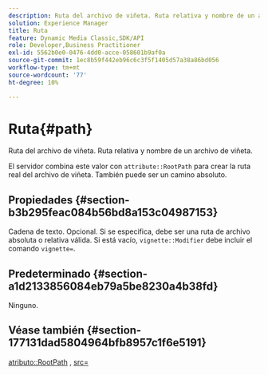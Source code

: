 ```yaml
---
description: Ruta del archivo de viñeta. Ruta relativa y nombre de un archivo de viñeta.
solution: Experience Manager
title: Ruta
feature: Dynamic Media Classic,SDK/API
role: Developer,Business Practitioner
exl-id: 5562b0e0-0476-4dd0-acce-058601b9af0a
source-git-commit: 1ec8b59f442eb96c6c3f5f1405d57a38a86bd056
workflow-type: tm+mt
source-wordcount: '77'
ht-degree: 10%

---
```


# Ruta{#path}

Ruta del archivo de viñeta. Ruta relativa y nombre de un archivo de viñeta.

El servidor combina este valor con `attribute::RootPath` para crear la ruta real del archivo de viñeta. También puede ser un camino absoluto.

## Propiedades {#section-b3b295feac084b56bd8a153c04987153}

Cadena de texto. Opcional. Si se especifica, debe ser una ruta de archivo absoluta o relativa válida. Si está vacío, `vignette::Modifier` debe incluir el comando `vignette=`.

## Predeterminado {#section-a1d2133856084eb79a5be8230a4b38fd}

Ninguno.

## Véase también {#section-177131dad5804964bfb8957c1f6e5191}

[atributo::RootPath](../../../../../ir-api/material-cat/image-rendering-api-ref/c-ir-material-catalog/c-ir-attributes-reference/r-ir-rootpath.md#reference-a4d7c96b62e14fcbad1740c702f160f3) ,  [src=](../../../../../ir-api/http-protocol/image-rendering-api-ref/c-ir-http-protocol-ref/c-ir-http-protocol-command-reference/r-ir-src.md#reference-62c98abad22149d68d405ed6aaff8272)
